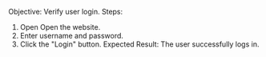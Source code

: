 Objective: Verify user login.
Steps:
1. Open Open the website.
2. Enter username and password.
3. Click the "Login" button.
Expected Result: The user successfully logs in.
